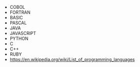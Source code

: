* COBOL
* FORTRAN
* BASIC
* PASCAL
* JAVA
* JAVASCRIPT
* PYTHON
* C
* C++
* RUBY
* https://en.wikipedia.org/wiki/List_of_programming_languages
